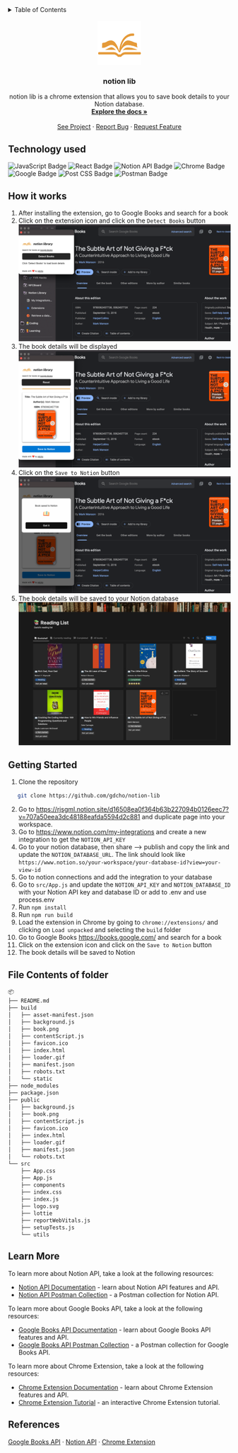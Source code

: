 <!-- TABLE OF CONTENTS -->
<details>
  <summary>Table of Contents</summary>
  <ol>
    <li>
      <a href="#technology-used">Technology used</a>      
    </li>
    <li><a href="#getting-started">Getting started</a></li>
    <li><a href="#file-contents-of-folder">File Contents of folder</a></li>
    <li><a href="#learn-more">Learn More</a></li>
    <li><a href="#references">References</a></li>
  </ol>
</details>
<br />
<div align="center">
  <a href="https://github.com/gdcho/notion-lib">
    <img src="/public/book.png" alt="Logo" width="100" height="100">
  </a>

  <h3 align="center">notion lib</h3>

  <p align="center">
    notion lib is a chrome extension that allows you to save book details to your Notion database.
    <br />
    <a href="https://github.com/gdcho/notion-lib"><strong>Explore the docs »</strong></a>
    <br />
    <br />
    <a href="https://github.com/gdcho/notion-lib">See Project</a>
    ·
    <a href="https://github.com/gdcho/notion-lib/issues">Report Bug</a>
    ·
    <a href="https://github.com/gdcho/notion-lib/issues">Request Feature</a>
  </p>
</div>

## Technology used

![JavaScript Badge](https://img.shields.io/badge/JavaScript-F7DF1E?style=for-the-badge&logo=JavaScript&logoColor=white)
![React Badge](https://img.shields.io/badge/React-61DAFB?logo=react&logoColor=000&style=for-the-badge)
![Notion API Badge](https://img.shields.io/badge/Notion%20API-000000?style=for-the-badge&logo=notion&logoColor=white)
![Chrome Badge](https://img.shields.io/badge/Chrome-4285F4?style=for-the-badge&logo=google-chrome&logoColor=white)
![Google Badge](https://img.shields.io/badge/Google%20Books-4285F4?style=for-the-badge&logo=google&logoColor=white)
![Post CSS Badge](https://img.shields.io/badge/PostCSS-DD3A0A?style=for-the-badge&logo=postcss&logoColor=white)
![Postman Badge](https://img.shields.io/badge/Postman-FF6C37?style=for-the-badge&logo=postman&logoColor=white)

## How it works

1. After installing the extension, go to Google Books and search for a book
2. Click on the extension icon and click on the `Detect Books` button
   <img src="/public/images/stepOne.png" alt="Logo" width="auto" height="auto">
3. The book details will be displayed
   <img src="/public/images/stepTwo.png" alt="Logo" width="auto" height="auto">
4. Click on the `Save to Notion` button
   <img src="/public/images/stepThree.png" alt="Logo" width="auto" height="auto">
5. The book details will be saved to your Notion database
   <img src="/public/images/lastStep.png" alt="Logo" width="auto" height="auto">

## Getting Started

1. Clone the repository

```sh
   git clone https://github.com/gdcho/notion-lib
```
2. Go to https://rjsgml.notion.site/d16508ea0f364b63b227094b0126eec7?v=707a50eea3dc48188eafda5594d2c881 and duplicate page into your workspace.
3. Go to https://www.notion.com/my-integrations and create a new integration to get the `NOTION_API_KEY`
4. Go to your notion database, then share --> publish and copy the link and update the `NOTION_DATABASE_URL`. The link should look like `https://www.notion.so/your-workspace/your-database-id?view=your-view-id`
5. Go to notion connections and add the integration to your database
6. Go to `src/App.js` and update the `NOTION_API_KEY` and `NOTION_DATABASE_ID` with your Notion API key and database ID or add to .env and use process.env
7. Run `npm install`
8. Run `npm run build`
9. Load the extension in Chrome by going to `chrome://extensions/` and clicking on `Load unpacked` and selecting the `build` folder
10. Go to Google Books https://books.google.com/ and search for a book
11. Click on the extension icon and click on the `Save to Notion` button
12. The book details will be saved to Notion

## File Contents of folder

```
📦
├── README.md
├── build
│   ├── asset-manifest.json
│   ├── background.js
│   ├── book.png
│   ├── contentScript.js
│   ├── favicon.ico
│   ├── index.html
│   ├── loader.gif
│   ├── manifest.json
│   ├── robots.txt
│   └── static
├── node_modules
├── package.json
├── public
│   ├── background.js
│   ├── book.png
│   ├── contentScript.js
│   ├── favicon.ico
│   ├── index.html
│   ├── loader.gif
│   ├── manifest.json
│   └── robots.txt
└── src
    ├── App.css
    ├── App.js
    ├── components
    ├── index.css
    ├── index.js
    ├── logo.svg
    ├── lottie
    ├── reportWebVitals.js
    ├── setupTests.js
    └── utils
```

## Learn More

To learn more about Notion API, take a look at the following resources:

- [Notion API Documentation](https://developers.notion.com/) - learn about Notion API features and API.
- [Notion API Postman Collection](https://www.postman.com/notionhq/workspace/notion-api/) - a Postman collection for Notion API.

To learn more about Google Books API, take a look at the following resources:

- [Google Books API Documentation](https://developers.google.com/books) - learn about Google Books API features and API.
- [Google Books API Postman Collection](https://www.postman.com/postman/workspace/commerce-api/collection/12959542-3af65ab4-e837-44fa-909f-243d118ccc6c) - a Postman collection for Google Books API.

To learn more about Chrome Extension, take a look at the following resources:

- [Chrome Extension Documentation](https://developer.chrome.com/docs/extensions/mv3/getstarted/) - learn about Chrome Extension features and API.
- [Chrome Extension Tutorial](https://developer.chrome.com/docs/extensions/mv3/getstarted/) - an interactive Chrome Extension tutorial.

## References

[Google Books API](https://developers.google.com/books) ·
[Notion API](https://developers.notion.com/) ·
[Chrome Extension](https://developer.chrome.com/docs/extensions/mv3/getstarted/)

